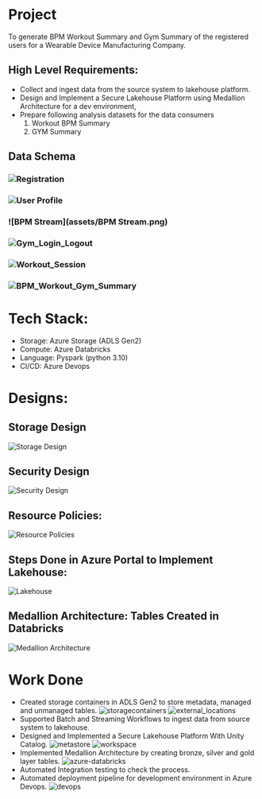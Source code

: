 # Project
To generate BPM Workout Summary and Gym Summary of the registered users for a Wearable Device Manufacturing Company.

## High Level Requirements:
- Collect and ingest data from the source system to lakehouse platform.
- Design and Implement a Secure Lakehouse Platform using Medallion Architecture for a dev environment,
- Prepare following analysis datasets for the data consumers
  1. Workout BPM Summary
  2. GYM Summary


## Data Schema
### ![Registration](assets/Registration.png)
### ![User Profile](assets/UserProfile.png)
### ![BPM Stream](assets/BPM Stream.png)
### ![Gym_Login_Logout](assets/Login_Logout.png)
### ![Workout_Session](assets/workout_session.png)
### ![BPM_Workout_Gym_Summary](assets/BPM_Workout_Gym_Summary.png)

# Tech Stack:
- Storage: Azure Storage (ADLS Gen2)
- Compute: Azure Databricks
- Language: Pyspark (python 3.10)
- CI/CD: Azure Devops

# Designs:
## Storage Design
![Storage Design](assets/Storage_Design.png)

## Security Design
![Security Design](assets/Implement_Data_Security.png)

## Resource Policies:
![Resource Policies](assets/Implement_resource_policies.png)

## Steps Done in Azure Portal to Implement Lakehouse:
![Lakehouse](assets/Implement_Lakehouse_Infrastructure.png)

## Medallion Architecture: Tables Created in Databricks
![Medallion Architecture](assets/Medallion_Architecture.png)

# Work Done
- Created storage containers in ADLS Gen2 to store metadata, managed and unmanaged tables.
  ![storagecontainers](assets/storagecontainers.png)
  ![external_locations](assets/external_locations.png)
- Supported Batch and Streaming Workflows to ingest data from source system to lakehouse.
- Designed and Implemented a Secure Lakehouse Platform With Unity Catalog.
  ![metastore](assets/metastore.png)
  ![workspace](assets/workspace.png)
- Implemented Medallion Architecture by creating bronze, silver and gold layer tables.
  ![azure-databricks](assets/azure-databricks.png)
- Automated Integration testing to check the process.
- Automated deployment pipeline for development environment in Azure Devops.
  ![devops](assets/devops.png)

